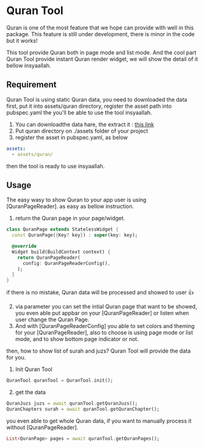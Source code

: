 # Quran Tool
Quran is one of the most feature that we hope can provide with well in this package. This feature is still under development, there is minor in the code but it works!

This tool provide Quran both in page mode and list mode.
And the cool part Quran Tool provide instant Quran render widget, we will show the detail of it bellow insyaallah.

## Requirement
Quran Tool is using static Quran data, you need to downloaded the data first, put it into assets/quran directory, register the asset path into pubspec.yaml the you'll be able to use the tool insyaallah.

1. You can downloadthe data hare, the extract it : [this link](/zip/quran.zip)
2. Put quran directory on ./assets folder of your project
3. register the asset in pubspec.yaml, as below
```yaml
assets:
  - assets/quran/
```

then the tool is ready to use insyaallah.

## Usage
The easy wasy to show Quran to your app user is using [QuranPageReader].
as easy as bellow instruction.

1. return the Quran page in your page/widget.
```dart
class QuranPage extends StatelessWidget {
  const QuranPage({Key? key}) : super(key: key);

  @override
  Widget build(BuildContext context) {
    return QuranPageReader(
      config: QuranPageReaderConfig(),
    );
  }
}
```

if there is no mistake, Quran data will be processed and showed to user 👍

2) via parameter you can set the intial Quran page that want to be showed, you even able put appbar on your [QuranPageReader] or listen when user change the Quran Page.
3) And with [QuranPageReaderConfig] you able to set colors and theming for your [QuranPageReader], also to choose is using page mode or list mode, and to show bottom page indicator or not.

then, how to show list of surah and juzs?
Quran Tool will provide the data for you.

1. Init Quran Tool
```dart
QuranTool quranTool = QuranTool.init();
```
2. get the data
```dart
QuranJuzs juzs = await quranTool.getQuranJuzs();
QuranChapters surah = await quranTool.getQuranChapter();
```

you even able to get whole Quran data, if you want to manually process it without [QuranPageReader].
```dart
List<QuranPage> pages = await quranTool.getQuranPages();
```
